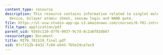 ```yaml
---
content_type: resource
description: This resource contains information related to singlet molecule two-terminal
  device, bilayer atomic sheet, seesaw logic and NAND gate.
file: https://ol-ocw-studio-app-qa.s3.amazonaws.com/courses/6-701-introduction-to-nanoelectronics-spring-2010/8fcf212b6432fc84eb437b5e24ca7ac9_MIT6_701S10_final.pdf
file_type: application/pdf
parent_uid: 93b5c110-d7f6-0937-9c7d-8c2a8f83d847
resourcetype: Document
title: MIT6_701S10_final.pdf
uid: 8fcf212b-6432-fc84-eb43-7b5e24ca7ac9
---
```

